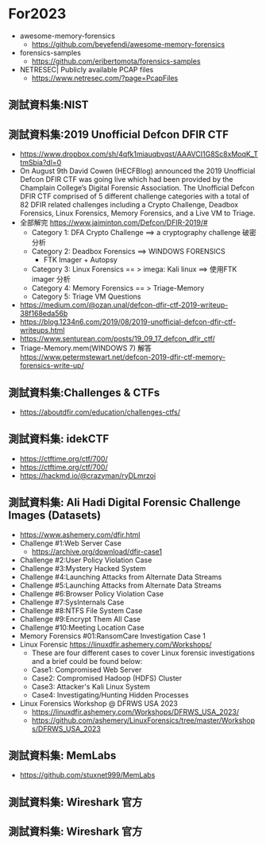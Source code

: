 # For2023
- awesome-memory-forensics
  - https://github.com/beyefendi/awesome-memory-forensics
- forensics-samples
  - https://github.com/eribertomota/forensics-samples
- NETRESEC| Publicly available PCAP files
  - https://www.netresec.com/?page=PcapFiles 

## 測試資料集:NIST
## 測試資料集:2019 Unofficial Defcon DFIR CTF
- https://www.dropbox.com/sh/4qfk1miauqbvqst/AAAVCI1G8Sc8xMoqK_TtmSbia?dl=0
- On August 9th David Cowen (HECFBlog) announced the 2019 Unofficial Defcon DFIR CTF was going live which had been provided by the Champlain College’s Digital Forensic Association. The Unofficial Defcon DFIR CTF comprised of 5 different challenge categories with a total of 82 DFIR related challenges including a Crypto Challenge, Deadbox Forensics, Linux Forensics, Memory Forensics, and a Live VM to Triage.
- 全部解完 https://www.jaiminton.com/Defcon/DFIR-2019/#
  - Category 1: DFA Crypto Challenge ==> a cryptography challenge 破密分析
  - Category 2: Deadbox Forensics  ==> WINDOWS FORENSICS
    - FTK Imager +  Autopsy
  - Category 3: Linux Forensics   == > imega: Kali linux ==> 使用FTK imager 分析 
  - Category 4: Memory Forensics  == > Triage-Memory
  - Category 5: Triage VM Questions
- https://medium.com/@ozan.unal/defcon-dfir-ctf-2019-writeup-38f168eda56b
- https://blog.1234n6.com/2019/08/2019-unofficial-defcon-dfir-ctf-writeups.html
- https://www.senturean.com/posts/19_09_17_defcon_dfir_ctf/
- Triage-Memory.mem(WINDOWS 7) 解答 https://www.petermstewart.net/defcon-2019-dfir-ctf-memory-forensics-write-up/
## 測試資料集:Challenges & CTFs
- https://aboutdfir.com/education/challenges-ctfs/
## 測試資料集: idekCTF
- https://ctftime.org/ctf/700/
- https://ctftime.org/ctf/700/
- https://hackmd.io/@crazyman/ryDLmrzoi
## 測試資料集: Ali Hadi Digital Forensic Challenge Images (Datasets)
  - https://www.ashemery.com/dfir.html
  - Challenge #1:Web Server Case
    - https://archive.org/download/dfir-case1
  - Challenge #2:User Policy Violation Case
  - Challenge #3:Mystery Hacked System
  - Challenge #4:Launching Attacks from Alternate Data Streams
  - Challenge #5:Launching Attacks from Alternate Data Streams
  - Challenge #6:Browser Policy Violation Case
  - Challenge #7:SysInternals Case
  - Challenge #8:NTFS File System Case
  - Challenge #9:Encrypt Them All Case
  - Challenge #10:Meeting Location Case
  - Memory Forensics #01:RansomCare Investigation Case 1
  - Linux Forensic  https://linuxdfir.ashemery.com/Workshops/
    - These are four different cases to cover Linux forensic investigations and a brief could be found below:
    - Case1: Compromised Web Server
    - Case2: Compromised Hadoop (HDFS) Cluster
    - Case3: Attacker's Kali Linux System
    - Case4: Investigating/Hunting Hidden Processes
  - Linux Forensics Workshop @ DFRWS USA 2023
    - https://linuxdfir.ashemery.com/Workshops/DFRWS_USA_2023/
    - https://github.com/ashemery/LinuxForensics/tree/master/Workshops/DFRWS_USA_2023 
## 測試資料集: MemLabs
- https://github.com/stuxnet999/MemLabs
## 測試資料集: Wireshark 官方

## 測試資料集: Wireshark 官方
